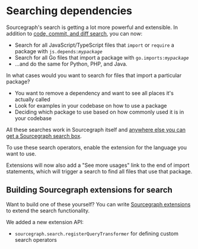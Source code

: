 # Searching dependencies

Sourcegraph's search is getting a lot more powerful and extensible. In addition to [code, commit, and diff search](https://docs.sourcegraph.com/user/search), you can now:

- Search for all JavaScript/TypeScript files that `import` or `require` a package with <code>js.depends:<em>mypackage</em></code>
- Search for all Go files that import a package with <code>go.imports:<em>mypackage</em></code>
- ...and do the same for Python, PHP, and Java.

In what cases would you want to search for files that import a particular package?

- You want to remove a dependency and want to see all places it's actually called
- Look for examples in your codebase on how to use a package
- Deciding which package to use based on how commonly used it is in your codebase

All these searches work in Sourcegraph itself and [anywhere else you can get a Sourcegraph search box](https://docs.sourcegraph.com/integration).

To use these search operators, enable the extension for the language you want to use.

Extensions will now also add a "See more usages" link to the end of import statements, which will trigger a search to find all files that use that package.

<!-- TODO:
Add documentation to:
- READMEs of each language extension
- Search query syntax documentation page
- Review the tour and overview docs to see if this simplifies those
- Sourcegraph.d.ts in sourcegraph-extension-api

NOTE: We would like to make it such that this transformation also occurs on the backend, but we may not be able to finish this by the next release.
-->

## Building Sourcegraph extensions for search

Want to build one of these yourself? You can write [Sourcegraph extensions](https://github.com/sourcegraph/sourcegraph-extension-api) to extend the search functionality.

We added a new extension API:

- `sourcegraph.search.registerQueryTransformer` for defining custom search operators

